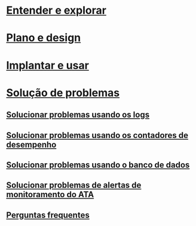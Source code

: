 # [Entender e explorar](/advanced-threat-analytics/understand/what-is-ata)
# [Plano e design](/advanced-threat-analytics/plandesign/ata-capacity-planning)
# [Implantar e usar](/advanced-threat-analytics/deployuse/install-ata)
# [Solução de problemas](troubleshooting-ata-using-logs.md)
## [Solucionar problemas usando os logs](troubleshooting-ata-using-logs.md)
## [Solucionar problemas usando os contadores de desempenho](troubleshooting-ata-using-perf-counters.md)
## [Solucionar problemas usando o banco de dados](troubleshooting-ata-using-ata-database.md)
## [Solucionar problemas de alertas de monitoramento do ATA](troubleshooting-ata-monitoring-alerts.md)
## [Perguntas frequentes](ata-technical-faq.md)


<!--HONumber=Mar16_HO4-->



